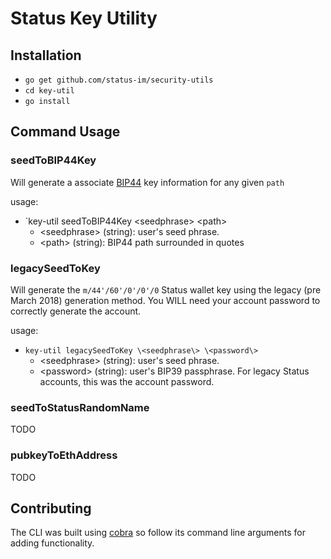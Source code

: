 # Status Key Utility

## Installation
- `go get github.com/status-im/security-utils`
- `cd key-util`
- `go install`

## Command Usage
### seedToBIP44Key
Will generate a associate [BIP44](https://github.com/bitcoin/bips/blob/master/bip-0044.mediawiki) key information for any given `path`

usage:
- `key-util seedToBIP44Key \<seedphrase\> \<path\>
  - \<seedphrase\> (string): user's seed phrase.
  - \<path\> (string): BIP44 path surrounded in quotes

### legacySeedToKey
Will generate the `m/44'/60'/0'/0'/0` Status wallet key using the legacy (pre March 2018) generation method.  You WILL need your account password to correctly generate the account. 

usage:
- `key-util legacySeedToKey \<seedphrase\> \<password\>`
  - \<seedphrase\> (string): user's seed phrase.
  - \<password\> (string): user's BIP39 passphrase.  For legacy Status accounts, this was the account password.

### seedToStatusRandomName
TODO

### pubkeyToEthAddress
TODO

## Contributing
The CLI was built using [cobra](https://github.com/spf13/cobra) so follow its command line arguments for adding functionality.
